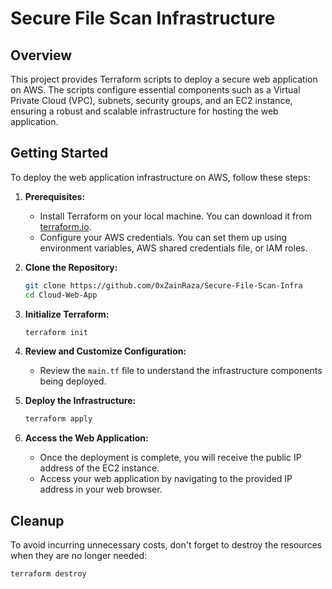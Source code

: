 # Secure File Scan Infrastructure

## Overview

This project provides Terraform scripts to deploy a secure web application on AWS. The scripts configure essential components such as a Virtual Private Cloud (VPC), subnets, security groups, and an EC2 instance, ensuring a robust and scalable infrastructure for hosting the web application.

## Getting Started

To deploy the web application infrastructure on AWS, follow these steps:

1. **Prerequisites:**
   - Install Terraform on your local machine. You can download it from [terraform.io](https://www.terraform.io/downloads.html).
   - Configure your AWS credentials. You can set them up using environment variables, AWS shared credentials file, or IAM roles.

2. **Clone the Repository:**

    ```bash
    git clone https://github.com/0xZainRaza/Secure-File-Scan-Infra
    cd Cloud-Web-App
    ```

3. **Initialize Terraform:**
   ```bash
   terraform init
   ```
4. **Review and Customize Configuration:**
   - Review the `main.tf` file to understand the infrastructure components being deployed.
     
5. **Deploy the Infrastructure:**

   ```bash
   terraform apply
   ```
6. **Access the Web Application:**
   - Once the deployment is complete, you will receive the public IP address of the EC2 instance.
   - Access your web application by navigating to the provided IP address in your web browser.

## Cleanup

To avoid incurring unnecessary costs, don't forget to destroy the resources when they are no longer needed:
   ```bash
   terraform destroy
   ```
